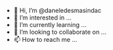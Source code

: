 - 👋 Hi, I’m @daneledesmasindac
- 👀 I’m interested in ...
- 🌱 I’m currently learning ...
- 💞️ I’m looking to collaborate on ...
- 📫 How to reach me ...

<!---
daneledesmasindac/daneledesmasindac is a ✨ special ✨ repository because its `README.md` (this file) appears on your GitHub profile.
You can click the Preview link to take a look at your changes.
--->
